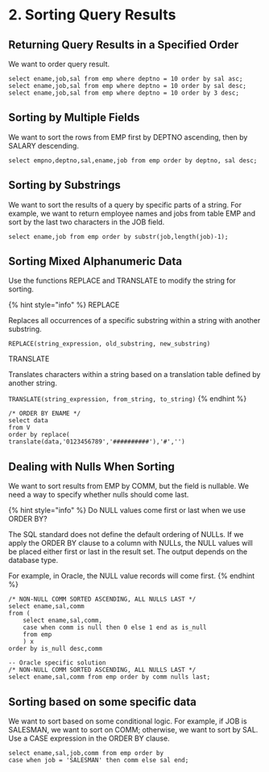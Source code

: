 # 2. Sorting Query Results

## Returning Query Results in a Specified Order

We want to order query result.

```
select ename,job,sal from emp where deptno = 10 order by sal asc;
select ename,job,sal from emp where deptno = 10 order by sal desc;
select ename,job,sal from emp where deptno = 10 order by 3 desc;
```

## Sorting by Multiple Fields

We want to sort the rows from EMP first by DEPTNO ascending, then by SALARY descending.

```
select empno,deptno,sal,ename,job from emp order by deptno, sal desc;
```

## Sorting by Substrings

We want to sort the results of a query by specific parts of a string. For example, we want to return employee names and jobs from table EMP and sort by the last two characters in the JOB field.

```
select ename,job from emp order by substr(job,length(job)-1);
```

## Sorting Mixed Alphanumeric Data

Use the functions REPLACE and TRANSLATE to modify the string for sorting.

{% hint style="info" %}
REPLACE

Replaces all occurrences of a specific substring within a string with another substring.

`REPLACE(string_expression, old_substring, new_substring)`

TRANSLATE

Translates characters within a string based on a translation table defined by another string.

`TRANSLATE(string_expression, from_string, to_string)`
{% endhint %}

```
/* ORDER BY ENAME */
select data
from V
order by replace(
translate(data,'0123456789','##########'),'#','')
```

## Dealing with Nulls When Sorting

We want to sort results from EMP by COMM, but the field is nullable. We need a way to specify whether nulls should come last.

{% hint style="info" %}
Do NULL values come first or last when we use ORDER BY?

The SQL standard does not define the default ordering of NULLs. If we apply the ORDER BY clause to a column with NULLs, the NULL values will be placed either first or last in the result set. The output depends on the database type.

For example, in Oracle, the NULL value records will come first.
{% endhint %}

```
/* NON-NULL COMM SORTED ASCENDING, ALL NULLS LAST */
select ename,sal,comm
from (
    select ename,sal,comm,
    case when comm is null then 0 else 1 end as is_null
    from emp
    ) x
order by is_null desc,comm
```

```
-- Oracle specific solution
/* NON-NULL COMM SORTED ASCENDING, ALL NULLS LAST */
select ename,sal,comm from emp order by comm nulls last;
```

## Sorting based on some specific data

We want to sort based on some conditional logic. For example, if JOB is SALESMAN, we want to sort on COMM; otherwise, we want to sort by SAL. Use a CASE expression in the ORDER BY clause.

```
select ename,sal,job,comm from emp order by 
case when job = 'SALESMAN' then comm else sal end;
```
